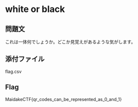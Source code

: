 # white or black

## 問題文
これは一体何でしょうか。どこか見覚えがあるような気がします。

## 添付ファイル
flag.csv

## Flag
MaidakeCTF{qr_codes_can_be_represented_as_0_and_1}